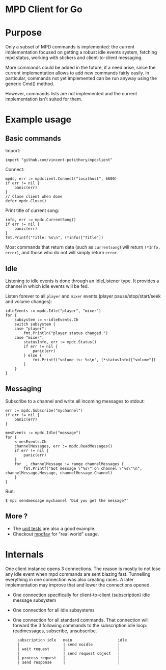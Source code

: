 # MPD Client for Go


# Purpose

Only a subset of MPD commands is implemented: the current implementation focused
on getting a robust idle events system, fetching mpd status, working with stickers and client-to-client messaging.

More commands could be added in the future, if a need arise,
since the current implementation allows to add new commands fairly easily.
In particular, commands not yet implemented can be run anyway using the generic Cmd() method.

However, commands lists are not implemented and the current implementation isn't suited for them.

# Example usage

## Basic commands

Import:

    import "github.com/vincent-petithory/mpdclient"

Connect:

    mpdc, err := mpdclient.Connect("localhost", 6600)
    if err != nil {
        panic(err)
    }
    // Close client when done
    defer mpdc.Close()

Print title of current song:

    info, err := mpdc.CurrentSong()
    if err != nil {
        panic(err)
    }
    fmt.Printf("Title: %s\n", (*info)["Title"])

Most commands that return data (such as `currentsong`) will return `(*Info, error)`, and those who do not will simply return `error`.

## Idle

Listening to idle events is done through an IdleListener type.
It provides a channel in which idle events will be fed.

Listen forever to all `player` and `mixer` events (player pause/stop/start/seek and volume changes):

    idleEvents := mpdc.Idle("player", "mixer")
    for {
        subsystem := <-idleEvents.Ch
        switch subsystem {
        case "player":
            fmt.Println("player status changed.")
        case "mixer":
            statusInfo, err := mpdc.Status()
            if err != nil {
                panic(err)
            } else {
                fmt.Printf("volume is: %s\n", (*statusInfo)["volume"])
            }
        }
    }

## Messaging

Subscribe to a channel and write all incoming messages to stdout:

    err := mpdc.Subscribe("mychannel")
    if err != nil {
        panic(err)
    }

    mesEvents := mpdc.Idle("message")
    for {
        <-mesEvents.Ch
        channelMessages, err := mpdc.ReadMessages()
        if err != nil {
            panic(err)
        }
        for _, channelMessage := range channelMessages {
            fmt.Printf("Got message \"%s\" on channel \"%s\"\n", channelMessage.Message, channelMessage.Channel)
        }
    }

Run:

    $ mpc sendmessage mychannel 'Did you get the message?'

## More ?

* The [unit tests](client_test.go) are also a good example.
* Checkout [mpdfav](https://github.com/vincent-petithory/mpdfav) for "real world" usage.

# Internals

One client instance opens 3 connections.
The reason is mostly to not lose any idle event when mpd commands are sent blazing fast.
Tunnelling everything in one connection was also creating races.
A later implementation may improve that and lower the connections opened.

* One connection specifically for client-to-client (subscription) idle message subsystem
* One connection for all idle subsystems
* One connection for all standard commands.
That connection will forward the 3 following commands to the subscription idle loop: readmessages, subscribe, unsubscribe.


        subscription idle	main					idle
        |					| send noidle			|
        | wait request		|						|
        |					| send request object	|
        | process request	|						|
        | send response		|						|

